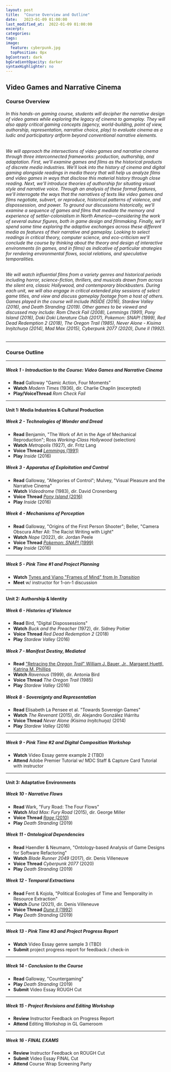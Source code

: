 ```yaml
---
layout: post
title:  "Course Overview and Outline"
date:   2023-01-09 01:00:00
last_modified_at:  2022-01-09 01:00:00
excerpt: 
categories: 
tags:  
image:
  feature: cyberpunk.jpg
  topPosition: 0px
bgContrast: dark
bgGradientOpacity: darker
syntaxHighlighter: no
---
```

## Video Games and Narrative Cinema

### Course Overview

###### In this hands-on gaming course, students will decipher the narrative design of video games while exploring the legacy of cinema to gameplay. They will also apply critical gaming concepts (agency, world-building, point of view, authorship, representation, narrative choice, play) to evaluate cinema as a ludic and participatory artform beyond conventional narrative elements. 

###### We will approach the intersections of video games and narrative cinema through three interconnected frameworks: production, authorship, and adaptation. First, we’ll examine games and films as the historical products of discrete media industries. We’ll look into the history of cinema and digital gaming alongside readings in media theory that will help us analyze films and video games in ways that disclose this material history through close reading. Next, we’ll introduce theories of authorship for situating visual style and narrative voice. Through an analysis of these formal features, we’ll interrogate the ways that the narratives of texts like video games and films negotiate, subvert, or reproduce, historical patterns of violence, and dispossession, and power. To ground our discussions historically, we’ll examine a sequence of games and films that mediate the memory and experience of settler-colonialism in North America—considering the work of several auteur figures, both in game design and filmmaking. Finally, we’ll spend some time exploring the adaptive exchanges across these different media as features of their narrative and gameplay. Looking to select readings in critical theory, computer science, and eco-criticism we’ll conclude the course by thinking about the theory and design of interactive environments (in games, and in films) as indicative of particular strategies for rendering environmental flows, social relations, and speculative temporalities.

###### We will watch influential films from a variety genres and historical periods including horror, science-fiction, thrillers, and musicals drawn from across the silent era, classic Hollywood, and contemporary blockbusters. During each unit, we will also engage in critical extended play sessions of select game titles, and view and discuss gameplay footage from a host of others. Games played in the course will include *INSIDE* (2016), *Stardew Valley* (2016), and *Death Stranding* (2019). Other games to be viewed and discussed may include: *Rom Check Fail* (2008), *Lemmings* (1991), *Pony Island* (2016), *Doki Doki Literature Club* (2017), *Pokemon: SNAP!* (1999), *Red Dead Redemption 2* (2018), *The Oregon Trail* (1985), *Never Alone - Kisima Inŋitchuŋa* (2014), *Mad Max* (2015), *Cyberpunk 2077* (2020), *Dune II* (1992).

---

### Course Outline

---

##### **Week 1 - Introduction to the Course: Video Games and Narrative Cinema**

- **Read** Galloway "Gamic Action, Four Moments"
- **Watch** *Modern Times* (1936), dir. Charlie Chaplin (excerpted)
- **Play/VoiceThread** *Rom Check Fail*

---

#### Unit 1: Media Industries & Cultural Production

##### **Week 2 - Technologies of Wonder and Dread**

- **Read** Benjamin, "The Work of Art in the Age of Mechanical Reproduction"; Ross *Working-Class Hollywood* (selection)
- **Watch** *Metropolis* (1927), dir. Fritz Lang
- **Voice Thread** [*Lemmings* (1991)](https://www.youtube.com/watch?v=xB94GO6KYeg)
- **Play** *Inside* (2016)

##### **Week 3 - Apparatus of Exploitation and Control**
- **Read** Galloway, "Allegories of Control"; Mulvey, "Visual Pleasure and the Narrative Cinema"
- **Watch** *Videodrome* (1983), dir. David Cronenberg
- **Voice Thread** [*Pony Island* (2016)](https://www.youtube.com/watch?v=xwZGarhGBgc)
- **Play** *Inside* (2016)

##### **Week 4 - Mechanisms of Perception**
- **Read** Galloway, "Origins of the First Person Shooter"; Beller, "Camera Obscura After All: The Racist Writing with Light"
- **Watch** *Nope* (2022), dir. Jordan Peele
- **Voice Thread** [*Pokemon: SNAP!* (1999)](https://www.youtube.com/watch?v=rVvqqJGEeHc)
- **Play** *Inside* (2016)

---

##### **Week 5 - Pink Time #1 and Project Planning**
- **Watch** [Tynes and Viano "Frames of Mind" from *In Transition*](http://mediacommons.org/intransition/2015/03/12/frames-mind)
- **Meet** w/ instructor for 1-on-1 discussion

---

#### Unit 2: Authorship & Identity

##### **Week 6 - Histories of Violence** 
- **Read** Bird, "Digital Dispossessions"
- **Watch** *Buck and the Preacher* (1972), dir. Sidney Poitier
- **Voice Thread** *Red Dead Redemption 2* (2018)
- **Play** *Stardew Valley* (2016)

##### **Week 7 - Manifest Destiny, Mediated** 
- **Read** ["Retracing the *Oregon Trail*" William J. Bauer, Jr., Margaret Huettl, Katrina M. Phillips](https://online.ucpress.edu/ch/article-abstract/99/3/53/189887/Retracing-The-Oregon-Trail)
- **Watch** *Ravenous* (1999), dir. Antonia Bird
- **Voice Thread** *The Oregon Trail* (1985)
- **Play** *Stardew Valley* (2016)

##### **Week 8 - Sovereignty and Representation** 
- **Read** Elisabeth La Pensee et al. "Towards Sovereign Games"
- **Watch** *The Revenant* (2015), dir. Alejandro González Iñárritu
- **Voice Thread** *Never Alone (Kisima Inŋitchuŋa)* (2014)
- **Play** *Stardew Valley* (2016)

---

##### **Week 9 - Pink Time #2 and Digital Composition Workshop** 
- **Watch** Video Essay genre example 2 (TBD)
- **Attend** Adobe Premier Tutorial w/ MDC Staff & Capture Card Tutorial with instructor

---

#### Unit 3: Adaptative Environments

##### **Week 10 - Narrative Flows**
- **Read** Wark, "Fury Road: The Four Flows"
- **Watch** *Mad Max: Fury Road* (2015), dir. George Miller 
- **Voice Thread** [*Rage* (2010)](https://www.youtube.com/watch?v=GcdUFAphJKc)
- **Play** *Death Stranding* (2019)

##### **Week 11 - Ontological Dependencies**
- **Read** Haendler & Neumann, "Ontology-based Analysis of Game Designs for Software Refactoring"
- **Watch** *Blade Runner 2049* (2017), dir. Denis Villeneuve
- **Voice Thread** *Cyberpunk 2077* (2020)
- **Play** *Death Stranding* (2019)

##### **Week 12 - Temporal Extractions**
- **Read** Fent & Kojola, "Political Ecologies of Time and Temporality in Resource Extraction"
- **Watch** *Dune* (2021), dir. Denis Villeneuve
- **Voice Thread** [*Dune II* (1992)](https://www.youtube.com/watch?v=gOscXf0Fpmk)
- **Play** *Death Stranding* (2019)

---

##### **Week 13 - Pink Time #3 and Project Progress Report** 
- **Watch** Video Essay genre sample 3 (TBD)
- **Submit** project progress report for feedback / check-in

---

##### **Week 14 - Conclusion to the Course**
- **Read** Galloway, "Countergaming"
- **Play** *Death Stranding* (2019)
- **Submit** Video Essay ROUGH Cut

---

##### **Week 15 - Project Revisions and Editing Workshop**
- **Review** Instructor Feedback on Progress Report 
- **Attend** Editing Workshop in GL Gameroom

---

##### **Week 16 - FINAL EXAMS**
- **Review** Instructor Feedback on ROUGH Cut
- **Submit** Video Essay FINAL Cut
- **Attend** Course Wrap Screening Party
